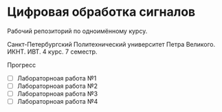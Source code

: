 # Цифровая обработка сигналов

Рабочий репозиторий по одноимённому курсу.

Санкт-Петербургский Политехнический университет Петра Великого. ИКНТ. ИВТ. 4 курс. 7 семестр.

Прогресс

-[ ] Лабораторноая работа №1
-[ ] Лабораторноая работа №2
-[ ] Лабораторноая работа №3
-[ ] Лабораторноая работа №4
